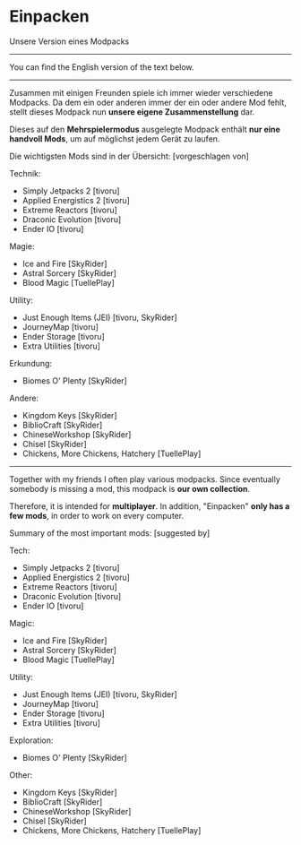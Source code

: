 # Einpacken

Unsere Version eines Modpacks


---


You can find the English version of the text below.


---


Zusammen mit einigen Freunden spiele ich immer wieder verschiedene Modpacks. Da dem ein oder anderen immer der ein oder andere Mod fehlt, stellt dieses Modpack nun **unsere eigene Zusammenstellung** dar.

Dieses auf den **Mehrspielermodus** ausgelegte Modpack enthält **nur eine handvoll Mods**, um auf möglichst jedem Gerät zu laufen.


Die wichtigsten Mods sind in der Übersicht: [vorgeschlagen von]

Technik:

- Simply Jetpacks 2 [tivoru]
- Applied Energistics 2 [tivoru]
- Extreme Reactors [tivoru]
- Draconic Evolution [tivoru]
- Ender IO [tivoru]

Magie:

- Ice and Fire [SkyRider]
- Astral Sorcery [SkyRider]
- Blood Magic [TuellePlay]

Utility:

- Just Enough Items (JEI) [tivoru, SkyRider]
- JourneyMap [tivoru]
- Ender Storage [tivoru]
- Extra Utilities [tivoru]

Erkundung:

- Biomes O' Plenty [SkyRider]

Andere:

- Kingdom Keys [SkyRider]
- BiblioCraft [SkyRider]
- ChineseWorkshop [SkyRider]
- Chisel [SkyRider]
- Chickens, More Chickens, Hatchery [TuellePlay]


---


Together with my friends I often play various modpacks. Since eventually somebody is missing a mod, this modpack is **our own collection**.

Therefore, it is intended for **multiplayer**. In addition, "Einpacken" **only has a few mods**, in order to work on every computer.


Summary of the most important mods: [suggested by]

Tech:

- Simply Jetpacks 2 [tivoru]
- Applied Energistics 2 [tivoru]
- Extreme Reactors [tivoru]
- Draconic Evolution [tivoru]
- Ender IO [tivoru]

Magic:

- Ice and Fire [SkyRider]
- Astral Sorcery [SkyRider]
- Blood Magic [TuellePlay]

Utility:

- Just Enough Items (JEI) [tivoru, SkyRider]
- JourneyMap [tivoru]
- Ender Storage [tivoru]
- Extra Utilities [tivoru]

Exploration:

- Biomes O' Plenty [SkyRider]

Other:

- Kingdom Keys [SkyRider]
- BiblioCraft [SkyRider]
- ChineseWorkshop [SkyRider]
- Chisel [SkyRider]
- Chickens, More Chickens, Hatchery [TuellePlay]
